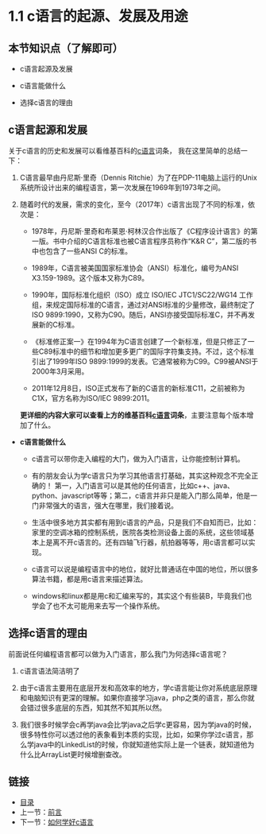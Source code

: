# 1.1 c语言的起源、发展及用途

## 本节知识点（了解即可）
    
* c语言起源及发展

* c语言能做什么

* 选择c语言的理由


## c语言起源和发展

关于c语言的历史和发展可以看维基百科的[c语言](https://zh.wikipedia.org/wiki/C%E8%AF%AD%E8%A8%80#.E6.97.A9.E6.9C.9F.E7.99.BC.E5.B1.95)词条，
我在这里简单的总结一下：

1. C语言最早由丹尼斯·里奇（Dennis Ritchie）为了在PDP-11电脑上运行的Unix系统所设计出来的编程语言，第一次发展在1969年到1973年之间。

2. 随着时代的发展，需求的变化，至今（2017年）c语言出现了不同的标准，依次是：
    
    * 1978年，丹尼斯·里奇和布莱恩·柯林汉合作出版了《C程序设计语言》的第一版。书中介绍的C语言标准也被C语言程序员称作“K&R C”，第二版的书中也包含了一些ANSI C的标准。
    
    * 1989年，C语言被美国国家标准协会（ANSI）标准化，编号为ANSI X3.159-1989。这个版本又称为C89。
    
    * 1990年，国际标准化组织（ISO）成立 ISO/IEC JTC1/SC22/WG14 工作组，来规定国际标准的C语言，通过对ANSI标准的少量修改，最终制定了 ISO 9899:1990，又称为C90。随后，ANSI亦接受国际标准C，并不再发展新的C标准。
    
    * 《标准修正案一》在1994年为C语言创建了一个新标准，但是只修正了一些C89标准中的细节和增加更多更广的国际字符集支持。不过，这个标准引出了1999年ISO 9899:1999的发表。它通常被称为C99。C99被ANSI于2000年3月采用。
    
    * 2011年12月8日，ISO正式发布了新的C语言的新标准C11，之前被称为C1X，官方名称为ISO/IEC 9899:2011。
    
    **更详细的内容大家可以查看上方的维基百科[c语言](https://zh.wikipedia.org/wiki/C%E8%AF%AD%E8%A8%80#.E6.97.A9.E6.9C.9F.E7.99.BC.E5.B1.95)词条**，主要注意每个版本增加了什么。
    
* **c语言能做什么**

    * c语言可以带你走入编程的大门，做为入门语言，让你能控制计算机。
    
    * 有的朋友会认为学c语言只为学习其他语言打基础，其实这种观念不完全正确的！ 第一，入门语言可以是其他的任何语言，比如c++、java、python、javascript等等；第二，c语言并非只是能入门那么简单，他是一门非常强大的语言，强大在哪里，我们接着说。
    
    * 生活中很多地方其实都有用到c语言的产品，只是我们不自知而已，比如：家里的空调冰箱的控制系统，医院各类检测设备上面的系统，这些领域基本上是离不开c语言的。还有四轴飞行器，航拍器等等，用c语言都可以实现。
      
    * c语言可以说是编程语言中的地位，就好比普通话在中国的地位，所以很多算法书籍，都是用c语言来描述算法。
     
    * windows和linux都是用c和汇编来写的，其实这个有些装B，毕竟我们也学会了也不太可能用来去写一个操作系统。

## 选择c语言的理由

前面说任何编程语言都可以做为入门语言，那么我门为何选择c语言呢？

1. c语言语法简洁明了

2. 由于c语言主要用在底层开发和高效率的地方，学c语言能让你对系统底层原理和电脑知识有更深的理解。如果你直接学习java，php之类的语言，那么你就会错过很多底层的东西，知其然不知其所以然。

3. 我们很多时候学会c再学java会比学java之后学c更容易，因为学java的时候，很多特性你可以透过他的表象看到本质的实现，比如，如果你学过c语言，那么学java中的LinkedList的时候，你就知道他实际上是一个链表，就知道他为什么比ArrayList更时候增删查改。

    
## 链接

- [目录](summary.md)
- 上一节：[前言](preface.md)
- 下一节：[如何学好c语言](01.2.md)